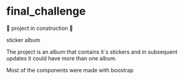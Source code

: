 # final_challenge
:construction: project in construction :construction:
  
  
  
sticker album

The project is an album that contains it´s stickers and in subsequent updates it could have more than one album.

Most of the components were made with boostrap
